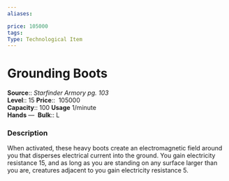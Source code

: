 ```yaml
---
aliases: 

price: 105000
tags: 
Type: Technological Item
---
```


# Grounding Boots

**Source**:: _Starfinder Armory pg. 103_  
**Level**:: 15
**Price**::  105000  
**Capacity**:: 100 **Usage** 1/minute  
**Hands** — 
**Bulk**:: L

### Description

When activated, these heavy boots create an electromagnetic field around you that disperses electrical current into the ground. You gain electricity resistance 15, and as long as you are standing on any surface larger than you are, creatures adjacent to you gain electricity resistance 5.
